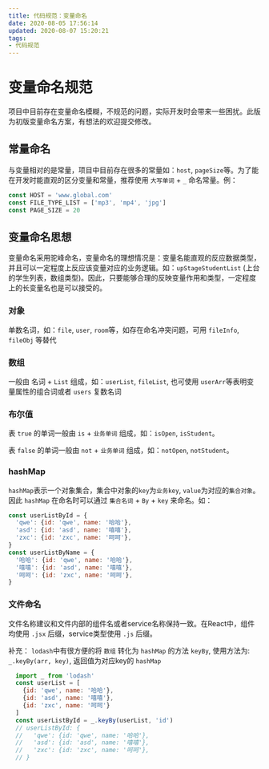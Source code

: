 ```yaml
---
title: 代码规范：变量命名
date: 2020-08-05 17:56:14
updated: 2020-08-07 15:20:21
tags:
- 代码规范
---
```

# 变量命名规范
项目中目前存在变量命名模糊，不规范的问题，实际开发时会带来一些困扰。此版为初版变量命名方案，有想法的欢迎提交修改。
## 常量命名
与变量相对的是常量，项目中目前存在很多的常量如：`host`, `pageSize`等。为了能在开发时能直观的区分变量和常量，推荐使用 `大写单词` + `_` 命名常量。例：
```javascript
const HOST = 'www.global.com'
const FILE_TYPE_LIST = ['mp3', 'mp4', 'jpg']
const PAGE_SIZE = 20
```
## 变量命名思想
变量命名采用驼峰命名，变量命名的理想情况是：变量名能直观的反应数据类型，并且可以一定程度上反应该变量对应的业务逻辑。如：`upStageStudentList` (上台的学生列表，数组类型)。因此，只要能够合理的反映变量作用和类型，一定程度上的长变量名也是可以接受的。
### 对象
单数名词，如：`file`, `user`, `room`等，如存在命名冲突问题，可用 `fileInfo`, `fileObj` 等替代
### 数组
一般由 名词 + `List` 组成，如：`userList`, `fileList`, 也可使用 `userArr`等表明变量属性的组合词或者 `users` 复数名词
### 布尔值
表 `true` 的单词一般由 `is` + `业务单词` 组成，如：`isOpen`, `isStudent`。

表 `false` 的单词一般由 `not` + `业务单词` 组成，如：`notOpen`, `notStudent`。
### hashMap
`hashMap`表示一个对象集合，集合中对象的`key`为`业务key`, `value`为对应的`集合对象`。
因此 `hashMap` 在命名时可以通过 `集合名词` + `By` + `key` 来命名。如：
```javascript
const userListById = {
  'qwe': {id: 'qwe', name: '哈哈'},
  'asd': {id: 'asd', name: '嘻嘻'},
  'zxc': {id: 'zxc', name: '呵呵'},
}
const userListByName = {
  '哈哈': {id: 'qwe', name: '哈哈'},
  '嘻嘻': {id: 'asd', name: '嘻嘻'},
  '呵呵': {id: 'zxc', name: '呵呵'},
}
```
### 文件命名
文件名称建议和文件内部的组件名或者service名称保持一致。在React中，组件均使用 `.jsx` 后缀，service类型使用 `.js` 后缀。

补充：
`lodash`中有很方便的将 `数组` 转化为 `hashMap` 的方法 `keyBy`, 使用方法为: `_.keyBy(arr, key)`, 返回值为对应key的 `hashMap`
```javascript
  import _ from 'lodash'
  const userList = [
    {id: 'qwe', name: '哈哈'},
    {id: 'asd', name: '嘻嘻'},
    {id: 'zxc', name: '呵呵'}
  ]
  const userListById = _.keyBy(userList, 'id')
  // userListById: {
  //   'qwe': {id: 'qwe', name: '哈哈'},
  //   'asd': {id: 'asd', name: '嘻嘻'},
  //   'zxc': {id: 'zxc', name: '呵呵'},
  // }
```
